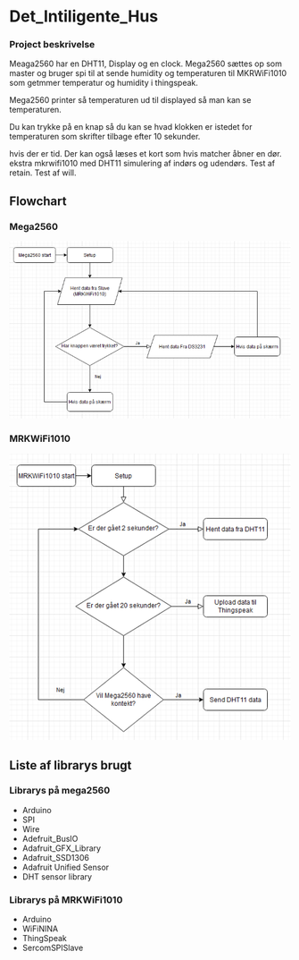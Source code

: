# Det_Intiligente_Hus
### Project beskrivelse
Meaga2560 har en DHT11, Display og en clock.
Mega2560 sættes op som master og bruger spi til at sende humidity og temperaturen til MKRWiFi1010 som getmmer temperatur og humidity i thingspeak.

Mega2560 printer så temperaturen ud til displayed så man kan se temperaturen.

Du kan trykke på en knap så du kan se hvad klokken er istedet for temperaturen som skrifter tilbage efter 10 sekunder.

hvis der er tid.
Der kan også læses et kort som hvis matcher åbner en dør.
ekstra mkrwifi1010 med DHT11 simulering af indørs og udendørs.
Test af retain.
Test af will.

## Flowchart
### Mega2560
![image](Billeder/Mega2560.PNG)
### MRKWiFi1010
![image](Billeder/MRKWiFi1010.PNG)

## Liste af librarys brugt
### Librarys på mega2560
* Arduino
* SPI
* Wire
* Adefruit_BusIO
* Adafruit_GFX_Library
* Adafruit_SSD1306
* Adafruit Unified Sensor
* DHT sensor library

### Librarys på MRKWiFi1010
* Arduino
* WiFiNINA
* ThingSpeak
* SercomSPISlave
